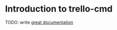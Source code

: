 # Introduction to trello-cmd

TODO: write [great documentation](http://jacobian.org/writing/what-to-write/)
